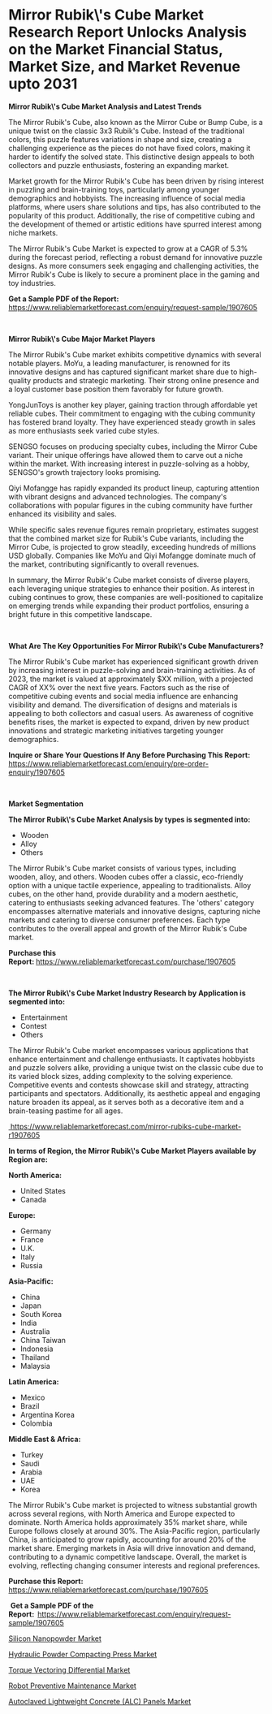 <p><h1>Mirror Rubik\'s Cube Market Research Report Unlocks Analysis on the Market Financial Status, Market Size, and Market Revenue upto 2031</h1></p><p><strong>Mirror Rubik\'s Cube Market Analysis and Latest Trends</strong></p>
<p><p>The Mirror Rubik's Cube, also known as the Mirror Cube or Bump Cube, is a unique twist on the classic 3x3 Rubik's Cube. Instead of the traditional colors, this puzzle features variations in shape and size, creating a challenging experience as the pieces do not have fixed colors, making it harder to identify the solved state. This distinctive design appeals to both collectors and puzzle enthusiasts, fostering an expanding market.</p><p>Market growth for the Mirror Rubik's Cube has been driven by rising interest in puzzling and brain-training toys, particularly among younger demographics and hobbyists. The increasing influence of social media platforms, where users share solutions and tips, has also contributed to the popularity of this product. Additionally, the rise of competitive cubing and the development of themed or artistic editions have spurred interest among niche markets.</p><p>The Mirror Rubik's Cube Market is expected to grow at a CAGR of 5.3% during the forecast period, reflecting a robust demand for innovative puzzle designs. As more consumers seek engaging and challenging activities, the Mirror Rubik's Cube is likely to secure a prominent place in the gaming and toy industries.</p></p>
<p><strong>Get a Sample PDF of the Report:&nbsp;</strong> <a href="https://www.reliablemarketforecast.com/enquiry/request-sample/1907605?utm_campaign=1437&utm_medium=2&utm_source=Github&utm_content=ia&utm_term=24102024&utm_id=mirror-rubiks-cube">https://www.reliablemarketforecast.com/enquiry/request-sample/1907605</a></p>
<p>&nbsp;</p>
<p><strong>Mirror Rubik\'s Cube Major Market Players</strong></p>
<p><p>The Mirror Rubik's Cube market exhibits competitive dynamics with several notable players. MoYu, a leading manufacturer, is renowned for its innovative designs and has captured significant market share due to high-quality products and strategic marketing. Their strong online presence and a loyal customer base position them favorably for future growth.</p><p>YongJunToys is another key player, gaining traction through affordable yet reliable cubes. Their commitment to engaging with the cubing community has fostered brand loyalty. They have experienced steady growth in sales as more enthusiasts seek varied cube styles.</p><p>SENGSO focuses on producing specialty cubes, including the Mirror Cube variant. Their unique offerings have allowed them to carve out a niche within the market. With increasing interest in puzzle-solving as a hobby, SENGSO's growth trajectory looks promising.</p><p>Qiyi Mofangge has rapidly expanded its product lineup, capturing attention with vibrant designs and advanced technologies. The company's collaborations with popular figures in the cubing community have further enhanced its visibility and sales.</p><p>While specific sales revenue figures remain proprietary, estimates suggest that the combined market size for Rubik's Cube variants, including the Mirror Cube, is projected to grow steadily, exceeding hundreds of millions USD globally. Companies like MoYu and Qiyi Mofangge dominate much of the market, contributing significantly to overall revenues.</p><p>In summary, the Mirror Rubik's Cube market consists of diverse players, each leveraging unique strategies to enhance their position. As interest in cubing continues to grow, these companies are well-positioned to capitalize on emerging trends while expanding their product portfolios, ensuring a bright future in this competitive landscape.</p></p>
<p>&nbsp;</p>
<p><strong>What Are The Key Opportunities For Mirror Rubik\'s Cube Manufacturers?</strong></p>
<p><p>The Mirror Rubik's Cube market has experienced significant growth driven by increasing interest in puzzle-solving and brain-training activities. As of 2023, the market is valued at approximately $XX million, with a projected CAGR of XX% over the next five years. Factors such as the rise of competitive cubing events and social media influence are enhancing visibility and demand. The diversification of designs and materials is appealing to both collectors and casual users. As awareness of cognitive benefits rises, the market is expected to expand, driven by new product innovations and strategic marketing initiatives targeting younger demographics.</p></p>
<p><strong>Inquire or Share Your Questions If Any Before Purchasing This Report:</strong> <a href="https://www.reliablemarketforecast.com/enquiry/pre-order-enquiry/1907605?utm_campaign=1437&utm_medium=2&utm_source=Github&utm_content=ia&utm_term=24102024&utm_id=mirror-rubiks-cube">https://www.reliablemarketforecast.com/enquiry/pre-order-enquiry/1907605</a></p>
<p>&nbsp;</p>
<p><strong>Market Segmentation</strong></p>
<p><strong>The Mirror Rubik\'s Cube Market Analysis by types is segmented into:</strong></p>
<p><ul><li>Wooden</li><li>Alloy</li><li>Others</li></ul></p>
<p><p>The Mirror Rubik's Cube market consists of various types, including wooden, alloy, and others. Wooden cubes offer a classic, eco-friendly option with a unique tactile experience, appealing to traditionalists. Alloy cubes, on the other hand, provide durability and a modern aesthetic, catering to enthusiasts seeking advanced features. The 'others' category encompasses alternative materials and innovative designs, capturing niche markets and catering to diverse consumer preferences. Each type contributes to the overall appeal and growth of the Mirror Rubik's Cube market.</p></p>
<p><strong>Purchase this Report:&nbsp;</strong><a href="https://www.reliablemarketforecast.com/purchase/1907605?utm_campaign=1437&utm_medium=2&utm_source=Github&utm_content=ia&utm_term=24102024&utm_id=mirror-rubiks-cube">https://www.reliablemarketforecast.com/purchase/1907605</a></p>
<p>&nbsp;</p>
<p><strong>The Mirror Rubik\'s Cube Market Industry Research by Application is segmented into:</strong></p>
<p><ul><li>Entertainment</li><li>Contest</li><li>Others</li></ul></p>
<p><p>The Mirror Rubik's Cube market encompasses various applications that enhance entertainment and challenge enthusiasts. It captivates hobbyists and puzzle solvers alike, providing a unique twist on the classic cube due to its varied block sizes, adding complexity to the solving experience. Competitive events and contests showcase skill and strategy, attracting participants and spectators. Additionally, its aesthetic appeal and engaging nature broaden its appeal, as it serves both as a decorative item and a brain-teasing pastime for all ages.</p></p>
<p><a href="https://www.reliablemarketforecast.com/mirror-rubiks-cube-market-r1907605?utm_campaign=1437&utm_medium=2&utm_source=Github&utm_content=ia&utm_term=24102024&utm_id=mirror-rubiks-cube">&nbsp;https://www.reliablemarketforecast.com/mirror-rubiks-cube-market-r1907605</a></p>
<p><strong>In terms of Region, the Mirror Rubik\'s Cube Market Players available by Region are:</strong></p>
<p>
    <p> <strong> North America: </strong>
        <ul>
            <li>United States</li>
            <li>Canada</li>
        </ul>
        </p> 
    <p> <strong> Europe: </strong>
        <ul>
            <li>Germany</li>
            <li>France</li>
            <li>U.K.</li>
            <li>Italy</li>
            <li>Russia</li>
        </ul>
        </p> 
    <p> <strong> Asia-Pacific: </strong>
        <ul>
            <li>China</li>
            <li>Japan</li>
            <li>South Korea</li>
            <li>India</li>
            <li>Australia</li>
            <li>China Taiwan</li>
            <li>Indonesia</li>
            <li>Thailand</li>
            <li>Malaysia</li>
        </ul>
        </p> 
    <p> <strong> Latin America: </strong>
        <ul>
            <li>Mexico</li>
            <li>Brazil</li>
            <li>Argentina Korea</li>
            <li>Colombia</li>
        </ul>
        </p> 
    <p> <strong> Middle East & Africa: </strong>
        <ul>
            <li>Turkey</li>
            <li>Saudi</li>
            <li>Arabia</li>
            <li>UAE</li>
            <li>Korea</li>
        </ul>
    </p>
    </p>
<p><p>The Mirror Rubik's Cube market is projected to witness substantial growth across several regions, with North America and Europe expected to dominate. North America holds approximately 35% market share, while Europe follows closely at around 30%. The Asia-Pacific region, particularly China, is anticipated to grow rapidly, accounting for around 20% of the market share. Emerging markets in Asia will drive innovation and demand, contributing to a dynamic competitive landscape. Overall, the market is evolving, reflecting changing consumer interests and regional preferences.</p></p>
<p><strong>Purchase this Report: </strong><a href="https://www.reliablemarketforecast.com/purchase/1907605?utm_campaign=1437&utm_medium=2&utm_source=Github&utm_content=ia&utm_term=24102024&utm_id=mirror-rubiks-cube">https://www.reliablemarketforecast.com/purchase/1907605</a></p>
<p>&nbsp;<strong>Get a Sample PDF of the Report:&nbsp;&nbsp;</strong><a href="https://www.reliablemarketforecast.com/enquiry/request-sample/1907605?utm_campaign=1437&utm_medium=2&utm_source=Github&utm_content=ia&utm_term=24102024&utm_id=mirror-rubiks-cube">https://www.reliablemarketforecast.com/enquiry/request-sample/1907605</a></p>
<p><strong></strong></p>
<p><p><a href="https://github.com/fransisca0zkko/Market-Research-Report-List-1/blob/main/silicon-nanopowder-market.md?utm_campaign=1437&utm_medium=2&utm_source=Github&utm_content=ia&utm_term=24102024&utm_id=mirror-rubiks-cube">Silicon Nanopowder Market</a></p><p><a href="https://issuu.com/reportprime-2/docs/hydraulic-powder-compacting-press-m_c2c052925c4c9f?utm_campaign=1437&utm_medium=2&utm_source=Github&utm_content=ia&utm_term=24102024&utm_id=mirror-rubiks-cube">Hydraulic Powder Compacting Press Market</a></p><p><a href="https://issuu.com/reportprime-2/docs/torque-vectoring-differential-marke_f228cede9a2d1f?utm_campaign=1437&utm_medium=2&utm_source=Github&utm_content=ia&utm_term=24102024&utm_id=mirror-rubiks-cube">Torque Vectoring Differential Market</a></p><p><a href="https://www.linkedin.com/pulse/decoding-robot-preventive-maintenance-market-signals-growth-uvi8f?utm_campaign=1437&utm_medium=2&utm_source=Github&utm_content=ia&utm_term=24102024&utm_id=mirror-rubiks-cube">Robot Preventive Maintenance Market</a></p><p><a href="https://github.com/chaschadedn/Market-Research-Report-List-1/blob/main/autoclaved-lightweight-concrete-alc-panels-market.md?utm_campaign=1437&utm_medium=2&utm_source=Github&utm_content=ia&utm_term=24102024&utm_id=mirror-rubiks-cube">Autoclaved Lightweight Concrete (ALC) Panels Market</a></p></p>